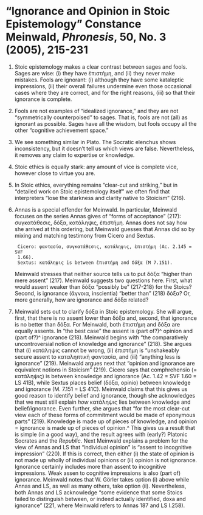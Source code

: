 # “Ignorance and Opinion in Stoic Epistemology” Constance Meinwald, *Phronesis*, 50, No. 3 (2005), 215-231

1. Stoic epistemology makes a clear contrast between sages and fools. Sages are
   wise: (i) they have ἐπιστήμη, and (ii) they never make mistakes. Fools are
   ignorant: (i) although they have some kataleptic impressions, (ii) their
   overall failures undermine even those occasional cases where they are
   correct, and for the right reasons, (iii) so that their ignorance is
   complete.
2. Fools are not examples of “idealized ignorance,” and they are not
   “symmetrically counterpoised” to sages. That is, fools are not (all) as
   ignorant as possible. Sages have all the wisdom, but fools occupy all the
   other “cognitive achievement space.”
3. We see something similar in Plato. The Socratic elenchus shows inconsistency,
   but it doesn’t tell us which views are false. Nevertheless, it removes any
   claim to expertise or knowledge.
4. Stoic ethics is equally stark: any amount of vice is complete vice, however
   close to virtue you are.
5. In Stoic ethics, everything remains “clear-cut and striking,” but in
   “detailed work on Stoic epistemology itself” we often find that interpreters
   “lose the starkness and clarity native to Stoicism” (216).
6. Annas is a special offender for Meinwald. In particular, Meinwald focuses on
   the series Annas gives of “forms of acceptance” (217): συγκατάθεσις, δόξα,
   κατάληψις, ἐπιστήμη. Annas does not say how she arrived at this ordering, but
   Meinwald guesses that Annas did so by mixing and matching testimony from
   Cicero and Sextus.

        Cicero: φαντασία, συγκατάθεσις, κατάληψις, ἐπιστήμη (Ac. 2.145 = SVF
        1.66).
        Sextus: κατάληψις is between ἐπιστήμη and δόξα (M 7.151).

   Meinwald stresses that neither source tells us to put δόξα “higher than mere
   assent” (217). Meinwald suggests two questions here. First, what would assent
   weaker than δόξα “possibly be” (217-218) for the Stoics? Second, is ignorance
   (ἄγνοια, inscientia) “better than” (218) δόξα? Or, more generally, how are
   ignorance and δόξα related?
7. Meinwald sets out to clarify δόξα in Stoic epistemology. She will argue,
   first, that there is no assent lower than δόξα and, second, that ignorance is
   no better than δόξα. For Meinwald, both ἐπιστήμη and δόξα are equally
   assents. In “the best case” the assent is (part of?)^ opinion and (part of?)^
   ignorance (218).
   Meinwald begins with “the comparatively uncontroversial notion of knowledge
   and ignorance” (218). She argues that (i) κατάληψις cannot be wrong, (ii)
   ἐπιστήμη is “unshakeably secure assent to καταληπτικὴ φαντασία, and (iii)
   “anything less is ignorance” (219).
   Meinwald argues next that “opinion and ignorance are equivalent notions in
   Stoicism” (219). Cicero says that comphrehensio (= κατάληψις) is between
   knowledge and ignorance (Ac. 1.42 = SVF 1.60 = LS 41B), while Sextus places
   belief (δόξα, opinio) between knowledge and ignorance (M. 7.151 = LS 41C).
   Meinwald claims that this gives us good reason to identify belief and
   ignorance, though she acknowledges that we must still explain *how* κατάληψις
   lies between knowledge and belief/ignorance.
   Even further, she argues that “for the most clear-cut view each of these
   forms of commitment would be made of eponymous parts” (219). Knowledge is
   made up of pieces of knowledge, and opinion = ignorance is made up of pieces
   of opinion.^ This gives us a result that is simple (in a good way), and the
   result agrees with (early?) Platonic Socrates and the *Republic*.
   Next Meinwald explains a problem for the view of Annas and LS that
   “individual opinion” is “assent to incognitive impression” (220). If this is
   correct, then either (i) the state of opinion is not made up wholly of
   individual opinions or (ii) opinion is not ignorance. Ignorance certainly
   includes more than assent to incognitive impressions. Weak assen to cognitive
   impressions is also (part of) ignorance.
   Meinwald notes that W. Görler takes option (i) above while Annas and LS, as
   well as many others, take option (ii). Nevertheless, both Annas and LS
   acknowledge “some evidence that some Stoics failed to distinguish between, or
   indeed actually identified, doxa and ignorance” (221, where Meinwald refers
   to Annas 187 and LS I.258).
